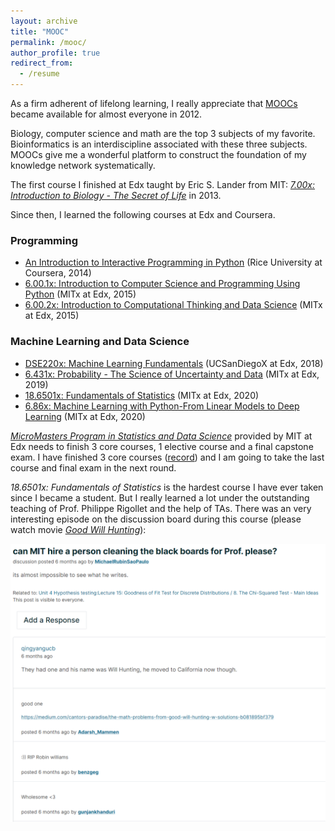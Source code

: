 ```yaml
---
layout: archive
title: "MOOC"
permalink: /mooc/
author_profile: true
redirect_from:
  - /resume
---
```

As a firm adherent of lifelong learning, I really appreciate that [MOOCs](https://en.wikipedia.org/wiki/Massive_open_online_course) became available for almost everyone in 2012.

Biology, computer science and math are the top 3 subjects of my favorite. Bioinformatics is an interdiscipline associated with these three subjects. 
MOOCs give me a wonderful platform to construct the foundation of my knowledge network systematically.

The first course I finished at Edx taught by Eric S. Lander from MIT: *[7.00x: Introduction to Biology - The Secret of Life](https://verify.edx.org/cert/f12b9f27643248faa1debf7569ecad35)* in 2013.

Since then, I learned the following courses at Edx and Coursera.

### Programming
- [An Introduction to Interactive Programming in Python](/files/Coursera_Certificate.pdf) (Rice University at Coursera, 2014) 
- [6.00.1x: Introduction to Computer Science and Programming Using Python](https://verify.edx.org/cert/16519db68d754ebfb96bc26cd9accfe4) (MITx at Edx, 2015)
- [6.00.2x: Introduction to Computational Thinking and Data Science](https://courses.edx.org/certificates/2ab8b4b71ae04baeacd292bbee9f3723) (MITx at Edx, 2015)


### Machine Learning and Data Science
- [DSE220x: Machine Learning Fundamentals](https://courses.edx.org/certificates/803fb8929d2346fda968f595f3434f70) (UCSanDiegoX at Edx, 2018)
- [6.431x: Probability - The Science of Uncertainty and Data](https://courses.edx.org/certificates/2f20225598f443449f054b231215018b) (MITx at Edx, 2019)
- [18.6501x: Fundamentals of Statistics](https://courses.edx.org/certificates/c39c7ebe31fd4d0490aed8b176dd5de8) (MITx at Edx, 2020)
- [6.86x: Machine Learning with Python-From Linear Models to Deep Learning](https://courses.edx.org/certificates/c64399d4c9aa43a69495832e1d62cf78) (MITx at Edx, 2020)

*[MicroMasters Program in Statistics and Data Science](https://micromasters.mit.edu/ds/)* provided by MIT at Edx needs to finish 3 core courses, 1 elective course and a final capstone exam. I have finished 3 core courses ([record](https://credentials.edx.org/records/programs/shared/44e27b0247604104b1e99c5953f8111f/)) and I am going to take the last course and final exam in the next round.

*18.6501x: Fundamentals of Statistics* is the hardest course I have ever taken since I became a student. But I really learned a lot under the outstanding teaching of Prof. Philippe Rigollet and the help of TAs.
There was an very interesting episode on the discussion board during this course (please watch movie *[Good Will Hunting](https://en.wikipedia.org/wiki/Good_Will_Hunting)*):

<img src="/images/edx_20210124153409.png" width="700">